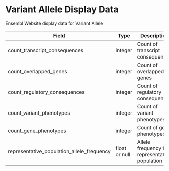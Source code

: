 # Variant Allele Display Data

Ensembl Website display data for Variant Allele

| Field             | Type            | Description
|-------------------|-----------------|---------------------
count_transcript_consequences | integer | Count of transcript consequences
count_overlapped_genes | integer | Count of overlapped genes
count_regulatory_consequences | integer | Count of regulatory consequences
count_variant_phenotypes | integer | Count of variant phenotypes
count_gene_phenotypes | integer | Count of gene phenotypes
representative_population_allele_frequency | float or null | Allele frequency for representative population